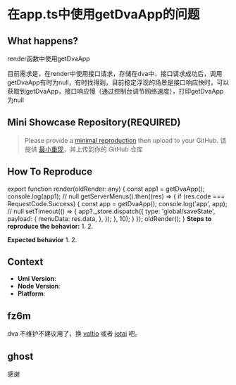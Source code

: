 # 在app.ts中使用getDvaApp的问题

<!--
感谢您向我们反馈问题，为了高效的解决问题，我们期望你能提供以下信息：
-->

## What happens?

render函数中使用getDvaApp

<!-- A clear and concise description of what the bug is. -->
<!-- 清晰的描述下遇到的问题。-->

目前需求是，在render中使用接口请求，存储在dva中，接口请求成功后，调用getDvaApp有时为null，有时找得到，目前稳定浮现的场景是接口响应快时，可以获取到getDvaApp，接口响应慢（通过控制台调节网络速度），打印getDvaApp为null

## Mini Showcase Repository(REQUIRED)

> Please provide a [minimal reproduction](https://stackoverflow.com/help/minimal-reproducible-example) then upload to your GitHub. 请提供 [最小重现](https://stackoverflow.com/help/minimal-reproducible-example)，并上传到你的 GitHub 仓库

<!-- 为节约大家的时间，无复现步骤的 ISSUE 会被关闭，提供之后再 REOPEN -->
<!-- YOUR_REPOSITORY_URL on github or stackbliz -->

## How To Reproduce

export function render(oldRender: any) {
const app1 = getDvaApp();
console.log(app1); // null
getServerMenus().then((res) => {
if (res.code === RequestCode.Success) {
const app = getDvaApp();
console.log('app', app); // null
setTimeout(() => {
app?.\_store.dispatch({
type: 'global/saveState',
payload: {
menuData: res.data,
},
});
}, 10);
}
});
oldRender();
}
**Steps to reproduce the behavior:** 1. 2.

**Expected behavior** 1. 2.

<!-- 请提供复现链接/步骤，错误日志以及相关配置 -->

## Context

- **Umi Version**:
- **Node Version**:
- **Platform**:

## fz6m

dva 不维护不建议用了，换 [valtio](https://umijs.org/docs/max/valtio) 或者 [jotai](https://github.com/pmndrs/jotai) 吧。

## ghost

感谢
